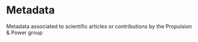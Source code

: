 # Metadata
Metadata associated to scientific articles or contributions by the Propulsion & Power group

